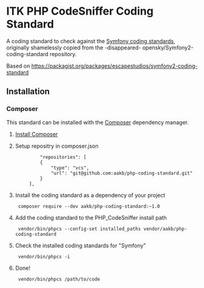 # ITK PHP CodeSniffer Coding Standard

A coding standard to check against the [Symfony coding standards](http://symfony.com/doc/current/contributing/code/standards.html), originally shamelessly copied from the -disappeared- opensky/Symfony2-coding-standard repository.

Based on https://packagist.org/packages/escapestudios/symfony2-coding-standard

## Installation

### Composer

This standard can be installed with the [Composer](https://getcomposer.org/) dependency manager.

1. [Install Composer](https://getcomposer.org/doc/00-intro.md)

2. Setup repositry in composer.json

				"repositories": [
		        {
		            "type": "vcs",
		            "url": "git@github.com:aakb/php-coding-standard.git"
		        }
		    ],

3. Install the coding standard as a dependency of your project

        composer require --dev aakb/php-coding-standard:~1.0

4. Add the coding standard to the PHP_CodeSniffer install path

        vendor/bin/phpcs --config-set installed_paths vendor/aakb/php-coding-standard

5. Check the installed coding standards for "Symfony"

        vendor/bin/phpcs -i

6. Done!

        vendor/bin/phpcs /path/to/code

